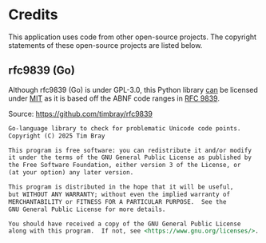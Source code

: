 # Credits

This application uses code from other open-source projects. The copyright statements of these open-source projects are listed below.

## rfc9839 (Go)

Although rfc9839 (Go) is under GPL-3.0, this Python library [can](https://github.com/timbray/rfc9839/issues/14) be licensed under [MIT](./LICENSE) as it is based off the ABNF code ranges in [RFC 9839](https://www.rfc-editor.org/rfc/rfc9839.html).

Source: <https://github.com/timbray/rfc9839>

```markdown
Go-language library to check for problematic Unicode code points.
Copyright (C) 2025 Tim Bray

This program is free software: you can redistribute it and/or modify
it under the terms of the GNU General Public License as published by
the Free Software Foundation, either version 3 of the License, or
(at your option) any later version.

This program is distributed in the hope that it will be useful,
but WITHOUT ANY WARRANTY; without even the implied warranty of
MERCHANTABILITY or FITNESS FOR A PARTICULAR PURPOSE.  See the
GNU General Public License for more details.

You should have received a copy of the GNU General Public License
along with this program.  If not, see <https://www.gnu.org/licenses/>.
```
